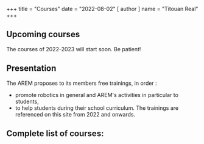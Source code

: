 +++
title = "Courses"
date = "2022-08-02"
[ author ]
  name = "Titouan Real"
+++

## Upcoming courses
The courses of 2022-2023 will start soon. Be patient!

## Presentation
The AREM proposes to its members free trainings, in order :
* promote robotics in general and AREM's activities in particular to students,
* to help students during their school curriculum.
The trainings are referenced on this site from 2022 and onwards.

## Complete list of courses:
